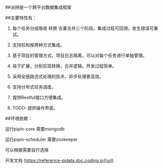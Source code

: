 ##派拼是一个跨平台数据集成框架

##主要特性有：

1. 每个任务分成吸收 转换 去重合并三个阶段，集成过程可回溯，发生错误可重试。

2. 支持拉和推两种方式集成。

3. 基于项目的管理方式，项目日志隔离，可以对每个任务进行单独管理。

4. 易于扩展，分别实现转换，合并逻辑，开发过程简单。

5. 采用全链路流式处理的技术，异步处理更高效。

6. 支持分布式任务调度。

7. 提供Restful接口方便集成。

8. TODO: 提供操作界面。


##环境依赖：

运行pipin-core 需要mongodb

运行pipin-scheduler 需要zookeeper

可以根据需要自行选择


开发文档 [https://reference-pidata.doc.coding.io](url)